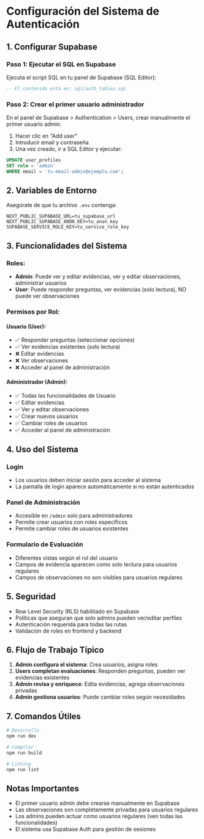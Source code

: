 # Configuración del Sistema de Autenticación

## 1. Configurar Supabase

### Paso 1: Ejecutar el SQL en Supabase

Ejecuta el script SQL en tu panel de Supabase (SQL Editor):

```sql
-- El contenido está en: sql/auth_tables.sql
```

### Paso 2: Crear el primer usuario administrador

En el panel de Supabase > Authentication > Users, crear manualmente el primer usuario admin:

1. Hacer clic en "Add user"
2. Introducir email y contraseña
3. Una vez creado, ir a SQL Editor y ejecutar:

```sql
UPDATE user_profiles
SET role = 'admin'
WHERE email = 'tu-email-admin@ejemplo.com';
```

## 2. Variables de Entorno

Asegúrate de que tu archivo `.env` contenga:

```env
NEXT_PUBLIC_SUPABASE_URL=tu_supabase_url
NEXT_PUBLIC_SUPABASE_ANON_KEY=tu_anon_key
SUPABASE_SERVICE_ROLE_KEY=tu_service_role_key
```

## 3. Funcionalidades del Sistema

### Roles:

- **Admin**: Puede ver y editar evidencias, ver y editar observaciones, administrar usuarios
- **User**: Puede responder preguntas, ver evidencias (solo lectura), NO puede ver observaciones

### Permisos por Rol:

#### Usuario (User):

- ✅ Responder preguntas (seleccionar opciones)
- ✅ Ver evidencias existentes (solo lectura)
- ❌ Editar evidencias
- ❌ Ver observaciones
- ❌ Acceder al panel de administración

#### Administrador (Admin):

- ✅ Todas las funcionalidades de Usuario
- ✅ Editar evidencias
- ✅ Ver y editar observaciones
- ✅ Crear nuevos usuarios
- ✅ Cambiar roles de usuarios
- ✅ Acceder al panel de administración

## 4. Uso del Sistema

### Login

- Los usuarios deben iniciar sesión para acceder al sistema
- La pantalla de login aparece automáticamente si no están autenticados

### Panel de Administración

- Accesible en `/admin` solo para administradores
- Permite crear usuarios con roles específicos
- Permite cambiar roles de usuarios existentes

### Formulario de Evaluación

- Diferentes vistas según el rol del usuario
- Campos de evidencia aparecen como solo lectura para usuarios regulares
- Campos de observaciones no son visibles para usuarios regulares

## 5. Seguridad

- Row Level Security (RLS) habilitado en Supabase
- Políticas que aseguran que solo admins pueden ver/editar perfiles
- Autenticación requerida para todas las rutas
- Validación de roles en frontend y backend

## 6. Flujo de Trabajo Típico

1. **Admin configura el sistema**: Crea usuarios, asigna roles
2. **Users completan evaluaciones**: Responden preguntas, pueden ver evidencias existentes
3. **Admin revisa y enriquece**: Edita evidencias, agrega observaciones privadas
4. **Admin gestiona usuarios**: Puede cambiar roles según necesidades

## 7. Comandos Útiles

```bash
# Desarrollo
npm run dev

# Compilar
npm run build

# Linting
npm run lint
```

## Notas Importantes

- El primer usuario admin debe crearse manualmente en Supabase
- Las observaciones son completamente privadas para usuarios regulares
- Los admins pueden actuar como usuarios regulares (ven todas las funcionalidades)
- El sistema usa Supabase Auth para gestión de sesiones
